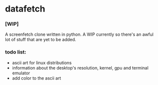 # datafetch
### [WIP]

A screenfetch clone written in python. A WIP currently so there's an awful lot of stuff that are yet to be added. 

### todo list:

* ascii art for linux distributions
* information about the desktop's resolution, kernel, gpu and terminal emulator
* add color to the ascii art
